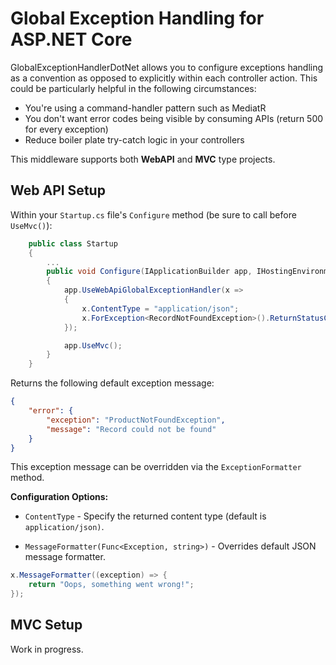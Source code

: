 # Global Exception Handling for ASP.NET Core

GlobalExceptionHandlerDotNet allows you to configure exceptions handling as a convention as opposed to explicitly within each controller action. This could be particularly helpful in the following circumstances:

- You're using a command-handler pattern such as MediatR
- You don't want error codes being visible by consuming APIs (return 500 for every exception)
- Reduce boiler plate try-catch logic in your controllers

This middleware supports both **WebAPI** and **MVC** type projects.

## Web API Setup

Within your `Startup.cs` file's `Configure` method (be sure to call before `UseMvc()`):

```csharp
    public class Startup
    {
        ...
        public void Configure(IApplicationBuilder app, IHostingEnvironment env)
        {
            app.UseWebApiGlobalExceptionHandler(x =>
            {
                x.ContentType = "application/json";
                x.ForException<RecordNotFoundException>().ReturnStatusCode(HttpStatusCode.NotFound);
            });

            app.UseMvc();
        }
    }
```

Returns the following default exception message:

```json
{
    "error": {
        "exception": "ProductNotFoundException",
        "message": "Record could not be found"
    }
}
```

This exception message can be overridden via the `ExceptionFormatter` method. 

**Configuration Options:**

- `ContentType` - Specify the returned content type (default is `application/json)`.

- `MessageFormatter(Func<Exception, string>)` - Overrides default JSON message formatter.

```csharp
x.MessageFormatter((exception) => {
    return "Oops, something went wrong!";
});
```

## MVC Setup

Work in progress.